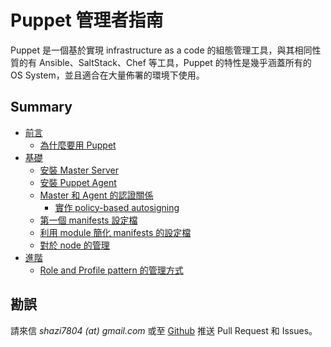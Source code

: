 # Puppet 管理者指南

Puppet 是一個基於實現 infrastructure as a code 的組態管理工具，與其相同性質的有 Ansible、SaltStack、Chef 等工具，Puppet 的特性是幾乎涵蓋所有的 OS System，並且適合在大量佈署的環境下使用。

## Summary
- [前言](intro.md)
    - [為什麼要用 Puppet](intro/why-use-puppet.md)
- [基礎](basic.md)
    - [安裝 Master Server](basic/install-master-server.md)
    - [安裝 Puppet Agent ](basic/install-puppet-agent.md)
    - [Master 和 Agent 的認證關係](basic/how-to-master-and-agent-auth.md)
        - [實作 policy-based autosigning](basic/auth/how-to-policy-based-autoscaling.md)
    - [第一個 manifests 設定檔](basic/how-to-write-manifests.md)
    - [利用 module 簡化 manifests 的設定檔](basic/how-to-write-module.md)
    - [對於 node 的管理](basic/how-to-manage-node.md)
- [進階](advanced.md)
    - [Role and Profile pattern 的管理方式](advanced/how-to-use-role-and-profile-pattern-manage.md)
    

## 勘誤

請來信 _shazi7804 (at) gmail.com_ 或至 [Github][shazi7804/puppet-manage-guide] 推送 Pull Request 和 Issues。


[shazi7804/puppet-manage-guide]: https://github.com/shazi7804/puppet-manage-guide
